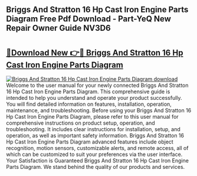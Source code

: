 ## Briggs And Stratton 16 Hp Cast Iron Engine Parts Diagram Free Pdf Download - Part-YeQ New Repair Owner Guide NV3D6

# <h2><a href="http://dfpspg.blite.top/?on=Briggs+And+Stratton+16+Hp+Cast+Iron+Engine+Parts+Diagram">🔗Download New 👉🔴 Briggs And Stratton 16 Hp Cast Iron Engine Parts Diagram</a></h2>

[![Briggs And Stratton 16 Hp Cast Iron Engine Parts Diagram download](https://i.imgur.com/lujVjoI.png)](http://dfpspg.blite.top/?on=Briggs+And+Stratton+16+Hp+Cast+Iron+Engine+Parts+Diagram)
Welcome to the user manual for your newly connected Briggs And Stratton 16 Hp Cast Iron Engine Parts Diagram. This comprehensive guide is intended to help you understand and operate your product successfully. You will find detailed information on features, installation, operation, maintenance, and troubleshooting. Before using your Briggs And Stratton 16 Hp Cast Iron Engine Parts Diagram, please refer to this user manual for comprehensive instructions on product setup, operation, and troubleshooting. It includes clear instructions for installation, setup, and operation, as well as important safety information. Briggs And Stratton 16 Hp Cast Iron Engine Parts Diagram advanced features include object recognition, motion sensors, customizable alerts, and remote access, all of which can be customized to suit your preferences via the user interface. Your Satisfaction is Guaranteed Briggs And Stratton 16 Hp Cast Iron Engine Parts Diagram. We stand behind the quality of our products and services.
